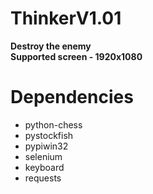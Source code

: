 # ThinkerV1.01
<b>Destroy the enemy</b>
<br>
<b>Supported screen - 1920x1080</b>

# Dependencies
* python-chess
* pystockfish
* pypiwin32
* selenium
* keyboard
* requests
